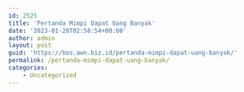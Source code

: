```yaml
---
id: 2525
title: 'Pertanda Mimpi Dapat Uang Banyak'
date: '2023-01-28T02:58:54+00:00'
author: admin
layout: post
guid: 'https://bos.awn.biz.id/pertanda-mimpi-dapat-uang-banyak/'
permalink: /pertanda-mimpi-dapat-uang-banyak/
categories:
    - Uncategorized
---
```


